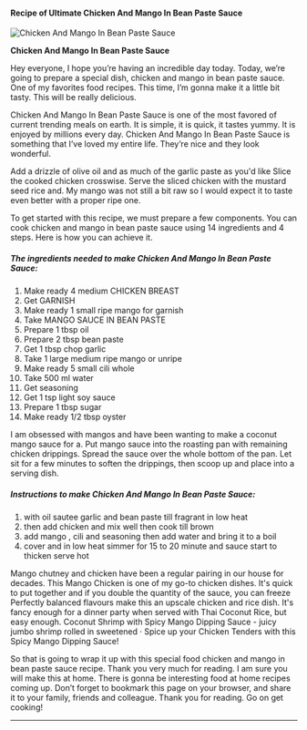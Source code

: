             

#### Recipe of Ultimate Chicken And Mango In Bean Paste Sauce

![Chicken And Mango In Bean Paste Sauce](https://img-global.cpcdn.com/recipes/45059769/751x532cq70/chicken-and-mango-in-bean-paste-sauce-recipe-main-photo.jpg)

**Chicken And Mango In Bean Paste Sauce**

Hey everyone, I hope you’re having an incredible day today. Today, we’re going to prepare a special dish, chicken and mango in bean paste sauce. One of my favorites food recipes. This time, I’m gonna make it a little bit tasty. This will be really delicious.

Chicken And Mango In Bean Paste Sauce is one of the most favored of current trending meals on earth. It is simple, it is quick, it tastes yummy. It is enjoyed by millions every day. Chicken And Mango In Bean Paste Sauce is something that I’ve loved my entire life. They’re nice and they look wonderful.

Add a drizzle of olive oil and as much of the garlic paste as you'd like Slice the cooked chicken crosswise. Serve the sliced chicken with the mustard seed rice and. My mango was not still a bit raw so I would expect it to taste even better with a proper ripe one.

To get started with this recipe, we must prepare a few components. You can cook chicken and mango in bean paste sauce using 14 ingredients and 4 steps. Here is how you can achieve it.

##### The ingredients needed to make Chicken And Mango In Bean Paste Sauce:

1.  Make ready 4 medium CHICKEN BREAST
2.  Get GARNISH
3.  Make ready 1 small ripe mango for garnish
4.  Take MANGO SAUCE IN BEAN PASTE
5.  Prepare 1 tbsp oil
6.  Prepare 2 tbsp bean paste
7.  Get 1 tbsp chop garlic
8.  Take 1 large medium ripe mango or unripe
9.  Make ready 5 small cili whole
10.  Take 500 ml water
11.  Get seasoning
12.  Get 1 tsp light soy sauce
13.  Prepare 1 tbsp sugar
14.  Make ready 1/2 tbsp oyster

I am obsessed with mangos and have been wanting to make a coconut mango sauce for a. Put mango sauce into the roasting pan with remaining chicken drippings. Spread the sauce over the whole bottom of the pan. Let sit for a few minutes to soften the drippings, then scoop up and place into a serving dish.

##### Instructions to make Chicken And Mango In Bean Paste Sauce:

1.  with oil sautee garlic and bean paste till fragrant in low heat
2.  then add chicken and mix well then cook till brown
3.  add mango , cili and seasoning then add water and bring it to a boil
4.  cover and in low heat simmer for 15 to 20 minute and sauce start to thicken serve hot

Mango chutney and chicken have been a regular pairing in our house for decades. This Mango Chicken is one of my go-to chicken dishes. It's quick to put together and if you double the quantity of the sauce, you can freeze Perfectly balanced flavours make this an upscale chicken and rice dish. It's fancy enough for a dinner party when served with Thai Coconut Rice, but easy enough. Coconut Shrimp with Spicy Mango Dipping Sauce - juicy jumbo shrimp rolled in sweetened · Spice up your Chicken Tenders with this Spicy Mango Dipping Sauce!

So that is going to wrap it up with this special food chicken and mango in bean paste sauce recipe. Thank you very much for reading. I am sure you will make this at home. There is gonna be interesting food at home recipes coming up. Don’t forget to bookmark this page on your browser, and share it to your family, friends and colleague. Thank you for reading. Go on get cooking!

* * *